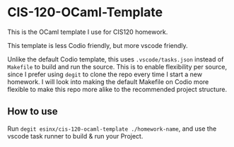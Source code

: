 # CIS-120-OCaml-Template

This is the OCaml template I use for CIS120 homework.

This template is less Codio friendly, but more vscode friendly.

Unlike the default Codio template, this uses `.vscode/tasks.json` instead of `Makefile` to build and run the source. This is to enable flexibility per source, since I prefer using `degit` to clone the repo every time I start a new homework. I will look into making the default Makefile on Codio more flexible to make this repo more alike to the recommended project structure.

## How to use

Run `degit esinx/cis-120-ocaml-template ./homework-name`, and use the vscode task runner to build & run your Project.